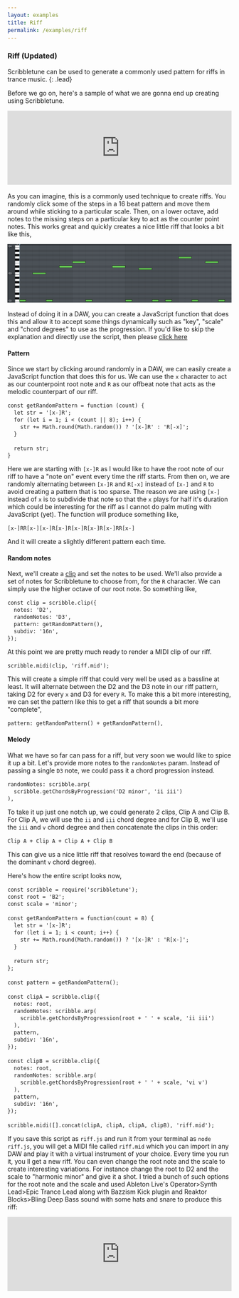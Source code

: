 ```yaml
---
layout: examples
title: Riff
permalink: /examples/riff
---
```


### Riff (Updated)

Scribbletune can be used to generate a commonly used pattern for riffs in trance music.
{: .lead}

Before we go on, here's a sample of what we are gonna end up creating using Scribbletune.

<iframe width="100%" height="166" scrolling="no" frameborder="no" allow="autoplay" src="https://w.soundcloud.com/player/?url=https%3A//api.soundcloud.com/tracks/535502394&color=%230c0809&auto_play=false&hide_related=false&show_comments=true&show_user=true&show_reposts=false&show_teaser=true"></iframe>

As you can imagine, this is a commonly used technique to create riffs. You randomly click some of the steps in a 16 beat pattern and move them around while sticking to a particular scale. Then, on a lower octave, add notes to the missing steps on a particular key to act as the counter point notes. This works great and quickly creates a nice little riff that looks a bit like this,

![Quarter notes](/images/riff-piano-roll.png)

Instead of doing it in a DAW, you can create a JavaScript function that does this and allow it to accept some things dynamically such as "key", "scale" and "chord degrees" to use as the progression. If you'd like to skip the explanation and directly use the script, then please [click here](https://gist.github.com/walmik/f3d2a0557810c68fa2e40ecff9f32343)

#### Pattern

Since we start by clicking around randomly in a DAW, we can easily create a JavaScript function that does this for us. We can use the `x` character to act as our counterpoint root note and `R` as our offbeat note that acts as the melodic counterpart of our riff.

```
const getRandomPattern = function (count) {
  let str = '[x-]R';
  for (let i = 1; i < (count || 8); i++) {
    str += Math.round(Math.random()) ? '[x-]R' : 'R[-x]';
  }

  return str;
}
```

Here we are starting with `[x-]R` as I would like to have the root note of our riff to have a "note on" event every time the riff starts. From then on, we are randomly alternating between `[x-]R` and `R[-x]` instead of `[x-]` and `R` to avoid creating a pattern that is too sparse. The reason we are using `[x-]` instead of `x` is to subdivide that note so that the `x` plays for half it's duration which could be interesting for the riff as I cannot do palm muting with JavaScript (yet). The function will produce something like,

```
[x-]RR[x-][x-]R[x-]R[x-]R[x-]R[x-]RR[x-]
```

And it will create a slightly different pattern each time.

#### Random notes

Next, we'll create a [clip](/documentation/clip) and set the notes to be used. We'll also provide a set of notes for Scribbletune to choose from, for the `R` character. We can simply use the higher octave of our root note. So something like,

```
const clip = scribble.clip({
  notes: 'D2',
  randomNotes: 'D3',
  pattern: getRandomPattern(),
  subdiv: '16n',
});
```

At this point we are pretty much ready to render a MIDI clip of our riff.

```
scribble.midi(clip, 'riff.mid');
```

This will create a simple riff that could very well be used as a bassline at least. It will alternate between the D2 and the D3 note in our riff pattern, taking D2 for every `x` and D3 for every `R`. To make this a bit more interesting, we can set the pattern like this to get a riff that sounds a bit more "complete",

```
pattern: getRandomPattern() + getRandomPattern(),
```

#### Melody

What we have so far can pass for a riff, but very soon we would like to spice it up a bit. Let's provide more notes to the `randomNotes` param. Instead of passing a single `D3` note, we could pass it a chord progression instead.

```
randomNotes: scribble.arp(
  scribble.getChordsByProgression('D2 minor', 'ii iii')
),
```

To take it up just one notch up, we could generate 2 clips, Clip A and Clip B. For Clip A, we will use the `ii` and `iii` chord degree and for Clip B, we'll use the `iii` and `v` chord degree and then concatenate the clips in this order:

```
Clip A + Clip A + Clip A + Clip B
```

This can give us a nice little riff that resolves toward the end (because of the dominant `v` chord degree).

Here's how the entire script looks now,

```
const scribble = require('scribbletune');
const root = 'B2';
const scale = 'minor';

const getRandomPattern = function(count = 8) {
  let str = '[x-]R';
  for (let i = 1; i < count; i++) {
    str += Math.round(Math.random()) ? '[x-]R' : 'R[x-]';
  }

  return str;
};

const pattern = getRandomPattern();

const clipA = scribble.clip({
  notes: root,
  randomNotes: scribble.arp(
    scribble.getChordsByProgression(root + ' ' + scale, 'ii iii')
  ),
  pattern,
  subdiv: '16n',
});

const clipB = scribble.clip({
  notes: root,
  randomNotes: scribble.arp(
    scribble.getChordsByProgression(root + ' ' + scale, 'vi v')
  ),
  pattern,
  subdiv: '16n',
});

scribble.midi([].concat(clipA, clipA, clipA, clipB), 'riff.mid');

```

If you save this script as `riff.js` and run it from your terminal as `node riff.js`, you will get a MIDI file called `riff.mid` which you can import in any DAW and play it with a virtual instrument of your choice. Every time you run it, you ll get a new riff. You can even change the root note and the scale to create interesting variations. For instance change the root to D2 and the scale to "harmonic minor" and give it a shot. I tried a bunch of such options for the root note and the scale and used Ableton Live's Operator>Synth Lead>Epic Trance Lead along with Bazzism Kick plugin and Reaktor Blocks>Bling Deep Bass sound with some hats and snare to produce this riff:

<iframe width="100%" height="166" scrolling="no" frameborder="no" allow="autoplay" src="https://w.soundcloud.com/player/?url=https%3A//api.soundcloud.com/tracks/535502394&color=%230c0809&auto_play=false&hide_related=false&show_comments=true&show_user=true&show_reposts=false&show_teaser=true"></iframe>
